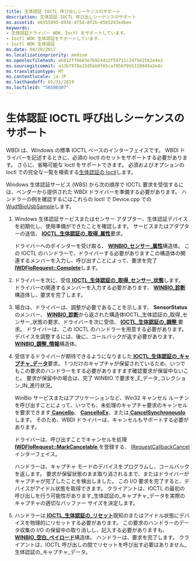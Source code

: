 ```yaml
---
title: 生体認証 IOCTL 呼び出しシーケンスのサポート
description: 生体認証 IOCTL 呼び出しシーケンスのサポート
ms.assetid: e6555895-8936-4f5d-8f2b-05b5283edbee
keywords:
- 生体認証ドライバー WDK、Ioctl をサポートしています。
- Ioctl WDK 生体認証をサポートしています。
- Ioctl WDK 生体認証
ms.date: 04/20/2017
ms.localizationpriority: medium
ms.openlocfilehash: ab812ff8683e7b924412f59711c247562562e4e3
ms.sourcegitcommit: a33b7978e22d5bb9f65ca7056f955319049a2e4c
ms.translationtype: MT
ms.contentlocale: ja-JP
ms.lasthandoff: 01/31/2019
ms.locfileid: "56580307"
---
```

# <a name="supporting-biometric-ioctl-calling-sequence"></a>生体認証 IOCTL 呼び出しシーケンスのサポート


WBDI は、Windows の標準 IOCTL ベースのインターフェイスです。 WBDI ドライバーを記述するときに、必須の Ioctl のセットをサポートする必要があります。 さらに、省略可能な Ioctl をサポートできます。 必須およびオプションの Ioctl での完全な一覧を検索する[生体認証の Ioctl](https://msdn.microsoft.com/library/windows/hardware/ff536414)します。

Windows 生体認証サービス (WBS) から次の順序で IOCTL 要求を受信するには、ベンダーから提供された WBDI ドライバーを準備する必要があります。 ハンドラーの例を確認するにはこれらの Ioctl で Device.cpp での[WudfBioUsbSample](https://github.com/Microsoft/Windows-driver-samples/tree/master/biometrics/driver)します。

1.  Windows 生体認証サービスまたはセンサー アダプター、生体認証デバイスを初期化し、使用準備ができたことを確認します。 サービスまたはアダプターの送信、 [ **IOCTL\_生体認証の\_取得\_属性**](https://msdn.microsoft.com/library/windows/hardware/ff536431)要求。

    ドライバーへのポインターを受け取る、 [ **WINBIO\_センサー\_属性**](https://msdn.microsoft.com/library/windows/hardware/ff536475)構造体。 この IOCTL のハンドラーで、ドライバーする必要がありますこの構造体の関連するメンバーを入力し、呼び出すことによって、要求を完了[ **IWDFIoRequest::Complete**](https://msdn.microsoft.com/library/windows/hardware/ff559070)します。

2.  ドライバーを次に、受信[ **IOCTL\_生体認証の\_取得\_センサー\_状態**](https://msdn.microsoft.com/library/windows/hardware/ff536436)します。 ドライバーの関連するメンバーを入力する必要があります、 [ **WINBIO\_診断**](https://msdn.microsoft.com/library/windows/hardware/ff536470)構造体し、要求を完了します。

3.  場合は、ドライバーは、調整が必要であることを示します、 **SensorStatus**のメンバー、 [ **WINBIO\_診断**](https://msdn.microsoft.com/library/windows/hardware/ff536470)から返された構造体IOCTL\_生体認証の\_取得\_センサー\_状態の要求、ドライバーを次に受信、 [ **IOCTL\_生体認証の\_調整** ](https://msdn.microsoft.com/library/windows/hardware/ff536427)要求。 ドライバーは、この IOCTL のハンドラーを用意する必要があります。 デバイスを調整するには、後に、コールバックが返す必要があります、 [ **WINBIO\_調整\_情報**](https://msdn.microsoft.com/library/windows/hardware/ff536465)構造体。

4.  受信するドライバーが期待できるようになりました[ **IOCTL\_生体認証の\_キャプチャ\_データ**](https://msdn.microsoft.com/library/windows/hardware/ff536429)要求。 1 つだけのキャプチャが保留されているため、いつでもこの要求のハンドラーをする必要がありますまず確認要求が保留中ないこと。 要求が保留中の場合は、完了 WINBIO で要求を\_E\_データ\_コレクション\_IN\_進行状況。

    WinBio サービスまたはアプリケーションなど、Win32 キャンセル ルーチンを呼び出すことによって、いつでも、未処理のキャプチャ要求のキャンセルを要求できます[ **CancelIo**](https://msdn.microsoft.com/library/windows/desktop/aa363791)、 [ **CancelIoEx**](https://msdn.microsoft.com/library/windows/desktop/aa363792)、または[ **CancelSynchronousIo**](https://msdn.microsoft.com/library/windows/desktop/aa363794)します。 そのため、WBDI ドライバーは、キャンセルもサポートする必要があります。

    ドライバーは、呼び出すことでキャンセルを処理[ **IWDFIoRequest::MarkCancelable** ](https://msdn.microsoft.com/library/windows/hardware/ff559146)を登録する、 [IRequestCallbackCancel](https://msdn.microsoft.com/library/windows/hardware/ff556901)インターフェイス。

    ハンドラーは、キャプチャ モードのデバイスをプログラムし、コールバックを返します。 要求が保留状態のまま取り消されるまで、またはドライバーがキャプチャが完了したことを検出しました。 この I/O 要求を完了すると、デバイスがアイドル状態を取得できます。 クライアントは、IOCTL の最初の呼び出しを行う可能性があります\_生体認証の\_キャプチャ\_データを実際のキャプチャの適切なバッファー サイズを決定します。

5.  ハンドラーは[ **IOCTL\_生体認証の\_リセット**](https://msdn.microsoft.com/library/windows/hardware/ff536439)既知のまたはアイドル状態にデバイスを物理的にリセットする必要があります。 この要求のハンドラーのデータ収集の I/O の保留中の取り消しし、記入する必要がありますも、 [ **WINBIO\_空白\_ペイロード**](https://msdn.microsoft.com/library/windows/hardware/ff536464)構造体。 ハンドラーは、要求を完了します。 クライアントは、IOCTL 呼び出しの間でリセットを呼び出す必要はありません\_生体認証の\_キャプチャ\_データ。

 

 





